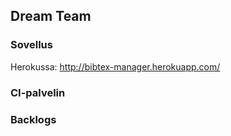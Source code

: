 ## Dream Team

### Sovellus

Herokussa: http://bibtex-manager.herokuapp.com/

### CI-palvelin

### Backlogs

